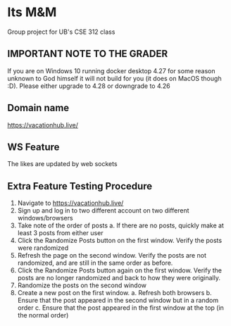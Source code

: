 # Its M&M

Group project for UB's CSE 312 class

## IMPORTANT NOTE TO THE GRADER

If you are on Windows 10 running docker desktop 4.27 for some reason unknown to God himself it will not build for you (it does on MacOS though :D). Please either upgrade to 4.28 or downgrade to 4.26

## Domain name

https://vacationhub.live/

## WS Feature

The likes are updated by web sockets

## Extra Feature Testing Procedure

1. Navigate to https://vacationhub.live/
2. Sign up and log in to two different account on two different windows/browsers
3. Take note of the order of posts
    a. If there are no posts, quickly make at least 3 posts from either user
4. Click the Randomize Posts button on the first window. Verify the posts were randomized
5. Refresh the page on the second window. Verify the posts are not randomized, and are still in the same order as before.
6. Click the Randomize Posts button again on the first window. Verify the posts are no longer randomized and back to how they were originally.
7. Randomize the posts on the second window
8. Create a new post on the first window.
   a. Refresh both browsers
    b. Ensure that the post appeared in the second window but in a random order
    c. Ensure that the post appeared in the first window at the top (in the normal order)
